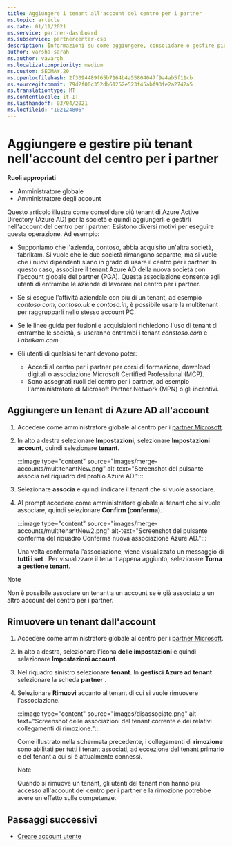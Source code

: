 ```yaml
---
title: Aggiungere i tenant all'account del centro per i partner
ms.topic: article
ms.date: 01/11/2021
ms.service: partner-dashboard
ms.subservice: partnercenter-csp
description: Informazioni su come aggiungere, consolidare o gestire più tenant di Azure AD nell'account del centro per i partner e per informazioni sul motivo per cui è possibile eseguire questa operazione.
author: varsha-sarah
ms.author: vavargh
ms.localizationpriority: medium
ms.custom: SEOMAY.20
ms.openlocfilehash: 2f3094489f65b7164b4a55804047f9a4ab5f11cb
ms.sourcegitcommit: 79d2f00c352db61252e523f45abf93fe2a2742a5
ms.translationtype: MT
ms.contentlocale: it-IT
ms.lasthandoff: 03/04/2021
ms.locfileid: "102124806"
---
```

# <a name="add-and-manage-multiple-tenants-in-your-partner-center-account"></a>Aggiungere e gestire più tenant nell'account del centro per i partner


**Ruoli appropriati**

- Amministratore globale
- Amministratore degli account

Questo articolo illustra come consolidare più tenant di Azure Active Directory (Azure AD) per la società e quindi aggiungerli e gestirli nell'account del centro per i partner. Esistono diversi motivi per eseguire questa operazione. Ad esempio:

- Supponiamo che l'azienda, contoso, abbia acquisito un'altra società, fabrikam. Si vuole che le due società rimangano separate, ma si vuole che i nuovi dipendenti siano in grado di usare il centro per i partner. In questo caso, associare il tenant Azure AD della nuova società con l'account globale del partner (PGA). Questa associazione consente agli utenti di entrambe le aziende di lavorare nel centro per i partner.

- Se si esegue l'attività aziendale con più di un tenant, ad esempio *contoso.com*, *contoso.uk* e *contoso.in*, è possibile usare la multitenant per raggrupparli nello stesso account PC.

- Se le linee guida per fusioni e acquisizioni richiedono l'uso di tenant di entrambe le società, si useranno entrambi i tenant *constoso.com* e *Fabrikam.com* .

- Gli utenti di qualsiasi tenant devono poter:
    * Accedi al centro per i partner per corsi di formazione, download digitali o associazione Microsoft Certified Professional (MCP).
    * Sono assegnati ruoli del centro per i partner, ad esempio l'amministratore di Microsoft Partner Network (MPN) o gli incentivi.

## <a name="add-an-azure-ad-tenant-to-your-account"></a>Aggiungere un tenant di Azure AD all'account

1. Accedere come amministratore globale al centro per i [partner Microsoft](https://partner.microsoft.com/dashboard).

1. In alto a destra selezionare **Impostazioni**, selezionare **Impostazioni account**, quindi selezionare **tenant**.
 
   :::image type="content" source="images/merge-accounts/multitenantNew.png" alt-text="Screenshot del pulsante associa nel riquadro del profilo Azure AD."::: 

1. Selezionare **associa** e quindi indicare il tenant che si vuole associare.

1. Al prompt accedere come amministratore globale al tenant che si vuole associare, quindi selezionare **Confirm (conferma**). 

   :::image type="content" source="images/merge-accounts/multitenantNew2.png" alt-text="Screenshot del pulsante conferma del riquadro Conferma nuova associazione Azure AD."::: 

   Una volta confermata l'associazione, viene visualizzato un messaggio di **tutti i set** . Per visualizzare il tenant appena aggiunto, selezionare **Torna a gestione tenant**. 
 
>[!NOTE]
>Non è possibile associare un tenant a un account se è già associato a un altro account del centro per i partner.


## <a name="remove-a-tenant-from-your-account"></a>Rimuovere un tenant dall'account
 
1. Accedere come amministratore globale al centro per i [partner Microsoft](https://partner.microsoft.com/dashboard).

1. In alto a destra, selezionare l'icona **delle impostazioni** e quindi selezionare **Impostazioni account**.

1. Nel riquadro sinistro selezionare **tenant**. In **gestisci Azure ad tenant** selezionare la scheda **partner** .
 
1. Selezionare **Rimuovi** accanto al tenant di cui si vuole rimuovere l'associazione.

   :::image type="content" source="images/disassociate.png" alt-text="Screenshot delle associazioni del tenant corrente e dei relativi collegamenti di rimozione.":::

   Come illustrato nella schermata precedente, i collegamenti di **rimozione** sono abilitati per tutti i tenant associati, ad eccezione del tenant primario e del tenant a cui si è attualmente connessi. 

   > [!NOTE]   
   > Quando si rimuove un tenant, gli utenti del tenant non hanno più accesso all'account del centro per i partner e la rimozione potrebbe avere un effetto sulle competenze. 

## <a name="next-steps"></a>Passaggi successivi

- [Creare account utente](create-user-accounts-and-set-permissions.md)






